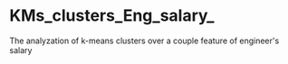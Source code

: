 # KMs_clusters_Eng_salary_
The analyzation of k-means clusters  over a couple feature of engineer's salary 
